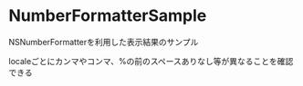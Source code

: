 NumberFormatterSample
=====================
NSNumberFormatterを利用した表示結果のサンプル

localeごとにカンマやコンマ、%の前のスペースありなし等が異なることを確認できる

